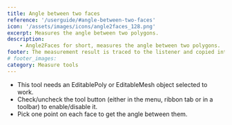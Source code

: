 ```yaml
---
title: Angle between two faces
reference: '/userguide/#angle-between-two-faces'
icon: '/assets/images/icons/angle2faces_128.png'
excerpt: Measures the angle between two polygons.
description:
    - Angle2Faces for short, measures the angle between two polygons.
footer: The measurement result is traced to the listener and copied into the clipboard.
# footer_images:
category: Measure tools
---
```


* This tool needs an EditablePoly or EditableMesh object selected to work.
* Check/uncheck the tool button (either in the menu, ribbon tab or in a toolbar) to enable/disable it.
* Pick one point on each face to get the angle between them.
